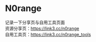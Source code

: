 # N0range

记录一下分享页与自用工具页面  
资源分享页：https://link3.cc/n0range  
自用工具页：https://link3.cc/n0range_tools  
